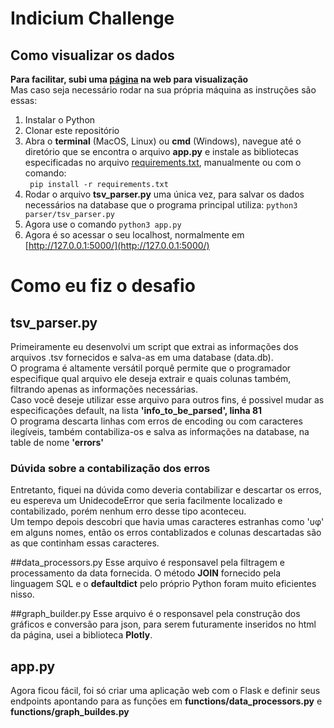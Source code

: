 # Indicium Challenge
## Como visualizar os dados
**Para facilitar, subi uma [página](https://indiciumchallenge.herokuapp.com/?) na web para visualização**    
Mas caso seja necessário rodar na sua própria máquina as instruções são essas:  
1. Instalar o Python  
2. Clonar este repositório
3. Abra o **terminal** (MacOS, Linux) ou **cmd** (Windows), navegue até o diretório que se encontra o arquivo **app.py** e instale as bibliotecas especificadas no arquivo [requirements.txt](https://github.com/p-schlickmann/IndiciumChallenge/blob/master/requirements.txt), manualmente ou com o comando:  
` pip install -r requirements.txt`   
4. Rodar o arquivo **tsv_parser.py** uma única vez, para salvar os dados necessários na database que o programa principal utiliza: `python3 parser/tsv_parser.py`
5. Agora use o comando `python3 app.py`  
6. Agora é so acessar o seu localhost, normalmente em [http://127.0.0.1:5000/](http://127.0.0.1:5000/)

# Como eu fiz o desafio
## tsv_parser.py  
Primeiramente eu desenvolvi um script que extrai as informações dos arquivos .tsv 
fornecidos e salva-as em uma database (data.db).   
O programa é altamente versátil porquê permite que o programador especifique qual arquivo ele deseja extrair e quais colunas também, filtrando apenas as informações necessárias.  
Caso você deseje utilizar esse arquivo para outros fins, é possivel mudar as especificações default, na lista **'info_to_be_parsed', linha 81**  
O programa descarta linhas com erros de encoding ou com caracteres ilegíveis, também contabiliza-os e salva as informações na database, na table de nome **'errors'**  
  
### Dúvida sobre a contabilização dos erros
Entretanto, fiquei na dúvida como deveria contabilizar e descartar os erros, eu espereva um UnidecodeError que seria facilmente localizado e contabilizado, porém nenhum erro desse tipo aconteceu.  
Um tempo depois descobri que havia umas caracteres estranhas como 'υφ' em alguns nomes, então os erros contablizados e colunas descartadas são as que continham essas caracteres.  
   
    
   
##data_processors.py
Esse arquivo é responsavel pela filtragem e processamento da data fornecida. O método **JOIN** fornecido pela linguagem SQL e o **defaultdict** pelo próprio Python foram muito eficientes nisso.

##graph_builder.py
Esse arquivo é o responsavel pela construção dos gráficos e conversão para json, para serem futuramente inseridos no html da página, usei a biblioteca **Plotly**.
## app.py  
Agora ficou fácil, foi só criar uma aplicação web com o Flask e definir seus endpoints apontando para as funções em **functions/data_processors.py** e **functions/graph_buildes.py**

